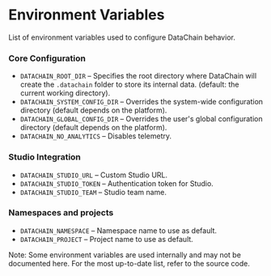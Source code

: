 # Environment Variables

List of environment variables used to configure DataChain behavior.

### Core Configuration

- `DATACHAIN_ROOT_DIR` – Specifies the root directory where DataChain will create the `.datachain` folder to store its internal data. (default: the current working directory).
- `DATACHAIN_SYSTEM_CONFIG_DIR` – Overrides the system-wide configuration directory (default depends on the platform).
- `DATACHAIN_GLOBAL_CONFIG_DIR` – Overrides the user's global configuration directory (default depends on the platform).
- `DATACHAIN_NO_ANALYTICS` – Disables telemetry.

### Studio Integration

- `DATACHAIN_STUDIO_URL` – Custom Studio URL.
- `DATACHAIN_STUDIO_TOKEN` – Authentication token for Studio.
- `DATACHAIN_STUDIO_TEAM` – Studio team name.

### Namespaces and projects
- `DATACHAIN_NAMESPACE` – Namespace name to use as default.
- `DATACHAIN_PROJECT` – Project name to use as default.

Note: Some environment variables are used internally and may not be documented here. For the most up-to-date list, refer to the source code.
